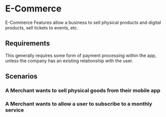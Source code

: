 # E-Commerce

E-Commerce Features allow a business to sell physical products and digital products, sell tickets to events, etc.

## Requirements

This generally requires some form of payment processing within the app, unless the company has an existing relationship with the user.

## Scenarios

### A Merchant wants to sell physical goods from their mobile app

### A Merchant wants to allow a user to subscribe to a monthly service
